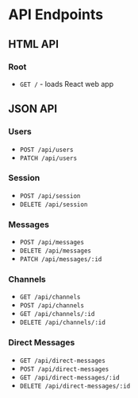 # API Endpoints

## HTML API

### Root

- `GET /` - loads React web app

## JSON API

### Users

- `POST /api/users`
- `PATCH /api/users`

### Session

- `POST /api/session`
- `DELETE /api/session`

### Messages

- `POST /api/messages`
- `DELETE /api/messages`
- `PATCH /api/messages/:id`

### Channels

- `GET /api/channels`
- `POST /api/channels`
- `GET /api/channels/:id`
- `DELETE /api/channels/:id`

### Direct Messages

- `GET /api/direct-messages`
- `POST /api/direct-messages`
- `GET /api/direct-messages/:id`
- `DELETE /api/direct-messages/:id`
